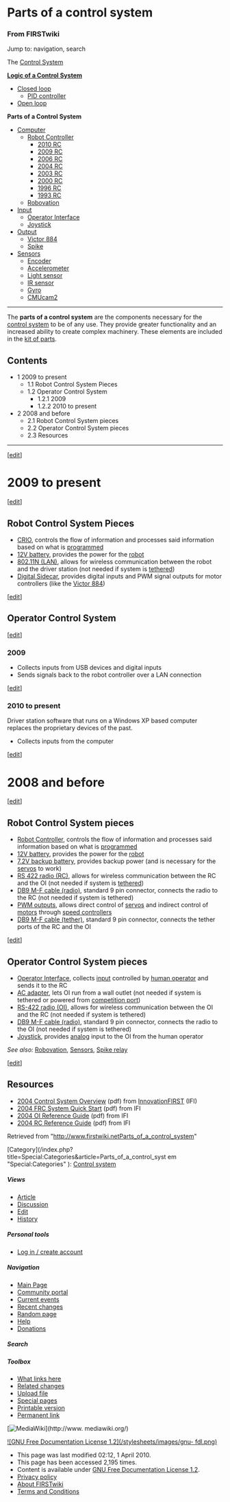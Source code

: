 # Parts of a control system

### From FIRSTwiki

Jump to: navigation, search

The [Control System](Control_system "Control system" )

**[Logic of a Control System](Logic_of_a_control_system "Logic of a control system" )**

  * [Closed loop](Closed_loop "Closed loop" )
    * [PID controller](PID_controller "PID controller" )
  * [Open loop](Open_loop "Open loop" )

****Parts of a Control System****

  * [Computer](Computer "Computer" )
    * [Robot Controller](Robot_Controller "Robot Controller" )
      * [2010 RC](Robot_Controller_%282010%29 "Robot Controller \(2010\)" )
      * [2009 RC](Robot_Controller_%282009%29 "Robot Controller \(2009\)" )
      * [2006 RC](Robot_Controller_%282006%29 "Robot Controller \(2006\)" )
      * [2004 RC](Robot_Controller_%282004%29 "Robot Controller \(2004\)" )
      * [2003 RC](Robot_Controller_%282003%29 "Robot Controller \(2003\)" )
      * [2000 RC](Robot_Controller_%282000%29 "Robot Controller \(2000\)" )
      * [1996 RC](/index.php?title=Robot_Controller_%281996%29&action=edit "Robot Controller \(1996\)" )
      * [1993 RC](/index.php?title=Robot_Controller_%281993%29&action=edit "Robot Controller \(1993\)" )
    * [Robovation](Robovation "Robovation" )
  * [Input](Input "Input" )
    * [Operator Interface](Operator_Interface "Operator Interface" )
    * [Joystick](Joystick "Joystick" )
  * [Output](Output "Output" )
    * [Victor 884](Victor_884 "Victor 884" )
    * [Spike](Spike "Spike" )
  * [Sensors](Sensor "Sensor" )
    * [Encoder](Encoder "Encoder" )
    * [Accelerometer](Accelerometer "Accelerometer" )
    * [Light sensor](/index.php?title=Light_sensor&action=edit "Light sensor" )
    * [IR sensor](IR_sensor "IR sensor" )
    * [Gyro](Gyro "Gyro" )
    * [CMUcam2](CMUcam2 "CMUcam2" )  
---  
  
The **parts of a control system** are the components necessary for the
[control system](Control_system "Control system" ) to be of any
use. They provide greater functionality and an increased ability to create
complex machinery. These elements are included in the [kit of
parts](Kit_of_parts "Kit of parts" ).

  

## Contents

  * 1 2009 to present
    * 1.1 Robot Control System Pieces
    * 1.2 Operator Control System
      * 1.2.1 2009
      * 1.2.2 2010 to present
  * 2 2008 and before
    * 2.1 Robot Control System pieces
    * 2.2 Operator Control System pieces
    * 2.3 Resources  
---  
  
[[edit](/index.php?title=Parts_of_a_control_system&action=edit&section=1 "Edit
section: 2009 to present" )]

# 2009 to present

[[edit](/index.php?title=Parts_of_a_control_system&action=edit&section=2 "Edit
section: Robot Control System Pieces" )]

## Robot Control System Pieces

  * [CRIO](Robot_Controller "Robot Controller" ), controls the flow of information and processes said information based on what is [programmed](Programming "Programming" )
  * [12V battery](12V_battery "12V battery" ), provides the power for the [robot](Robot "Robot" )
  * [802.11N (LAN)](/index.php?title=802.11N_%28LAN%29&action=edit "802.11N \(LAN\)" ), allows for wireless communication between the robot and the driver station (not needed if system is [tethered](Tether "Tether" )) 
  * [Digital Sidecar](/index.php?title=Digital_Sidecar&action=edit "Digital Sidecar" ), provides digital inputs and PWM signal outputs for motor controllers (like the [Victor 884](Victor_884 "Victor 884" )) 

[[edit](/index.php?title=Parts_of_a_control_system&action=edit&section=3 "Edit
section: Operator Control System" )]

## Operator Control System

[[edit](/index.php?title=Parts_of_a_control_system&action=edit&section=4 "Edit
section: 2009" )]

### 2009

  * Collects inputs from USB devices and digital inputs 
  * Sends signals back to the robot controller over a LAN connection 

[[edit](/index.php?title=Parts_of_a_control_system&action=edit&section=5 "Edit
section: 2010 to present" )]

### 2010 to present

Driver station software that runs on a Windows XP based computer replaces the
proprietary devices of the past.

  * Collects inputs from the computer 

  

  

[[edit](/index.php?title=Parts_of_a_control_system&action=edit&section=6 "Edit
section: 2008 and before" )]

# 2008 and before

[[edit](/index.php?title=Parts_of_a_control_system&action=edit&section=7 "Edit
section: Robot Control System pieces" )]

## Robot Control System pieces

  * [Robot Controller](Robot_Controller "Robot Controller" ), controls the flow of information and processes said information based on what is [programmed](Programming "Programming" )
  * [12V battery](12V_battery "12V battery" ), provides the power for the [robot](Robot "Robot" )
  * [7.2V backup battery](7.2V_backup_battery "7.2V backup battery" ), provides backup power (and is necessary for the [servos](/index.php?title=Servos&action=edit "Servos" ) to work) 
  * [RS 422 radio (RC)](/index.php?title=RS_422_radio_%28RC%29&action=edit "RS 422 radio \(RC\)" ), allows for wireless communication between the RC and the OI (not needed if system is [tethered](Tether "Tether" )) 
  * [DB9 M-F cable (radio)](/index.php?title=DB9_M-F_cable_%28radio%29&action=edit "DB9 M-F cable \(radio\)" ), standard 9 pin connector, connects the radio to the RC (not needed if system is tethered) 
  * [PWM outputs](/index.php?title=PWM_outputs&action=edit "PWM outputs" ), allows direct control of [servos](/index.php?title=Servos&action=edit "Servos" ) and indirect control of [motors](Motors "Motors" ) through [speed controllers](Victor_884 "Victor 884" )
  * [DB9 M-F cable (tether)](/index.php?title=DB9_M-F_cable_%28tether%29&action=edit "DB9 M-F cable \(tether\)" ), standard 9 pin connector, connects the tether ports of the RC and the OI 

[[edit](/index.php?title=Parts_of_a_control_system&action=edit&section=8 "Edit
section: Operator Control System pieces" )]

## Operator Control System pieces

  * [Operator Interface](Operator_Interface "Operator Interface" ), collects [input](Input "Input" ) controlled by [human operator](/index.php?title=Human_operator&action=edit "Human operator" ) and sends it to the RC 
  * [AC adapter](/index.php?title=AC_adapter&action=edit "AC adapter" ), lets OI run from a wall outlet (not needed if system is tethered or powered from [competition port](Competition_port "Competition port" )) 
  * [RS-422 radio (OI)](/index.php?title=RS-422_radio_%28OI%29&action=edit "RS-422 radio \(OI\)" ), allows for wireless communication between the OI and the RC (not needed if system is tethered) 
  * [DB9 M-F cable (radio)](/index.php?title=DB9_M-F_cable_%28radio%29&action=edit "DB9 M-F cable \(radio\)" ), standard 9 pin connector, connects the radio to the OI (not needed if system is tethered) 
  * [Joystick](Joystick "Joystick" ), provides [analog](Analog "Analog" ) input to the OI from the human operator 

_See also:_ [Robovation](Robovation "Robovation" ),
[Sensors](Sensors "Sensors" ), [Spike relay](Spike_relay
"Spike relay" )

[[edit](/index.php?title=Parts_of_a_control_system&action=edit&section=9 "Edit
section: Resources" )]

## Resources

  * [2004 Control System Overview](http://innovationfirst.com/FIRSTRobotics/pdfs/Control_System_Overview_2004-01-07.pdf "http://innovationfirst.com/FIRSTRobotics/pdfs/Control_System_Overview_2004-01-07.pdf" ) (pdf) from [InnovationFIRST](InnovationFIRST "InnovationFIRST" ) (IFI) 
  * [2004 FRC System Quick Start](http://innovationfirst.com/FIRSTRobotics/pdfs/FRC_System_Quick_Start_2004-1-14.pdf "http://innovationfirst.com/FIRSTRobotics/pdfs/FRC_System_Quick_Start_2004-1-14.pdf" ) (pdf) from IFI 
  * [2004 OI Reference Guide](http://innovationfirst.com/FIRSTRobotics/pdfs/FR-2004-OI_Ref_Guide_2004-2-17.pdf "http://innovationfirst.com/FIRSTRobotics/pdfs/FR-2004-OI_Ref_Guide_2004-2-17.pdf" ) (pdf) from IFI 
  * [2004 RC Reference Guide](http://innovationfirst.com/FIRSTRobotics/pdfs/FR-2004-RC_Ref_Guide_2004-Feb-19.pdf "http://innovationfirst.com/FIRSTRobotics/pdfs/FR-2004-RC_Ref_Guide_2004-Feb-19.pdf" ) (pdf) from IFI 

Retrieved from
"<http://www.firstwiki.netParts_of_a_control_system>"

[Category](/index.php?title=Special:Categories&article=Parts_of_a_control_syst
em "Special:Categories" ): [Control system](Category:Control_system
"Category:Control system" )

##### Views

  * [Article](Parts_of_a_control_system)
  * [Discussion](Talk:Parts_of_a_control_system)
  * [Edit](/index.php?title=Parts_of_a_control_system&action=edit)
  * [History](/index.php?title=Parts_of_a_control_system&action=history)

##### Personal tools

  * [Log in / create account](/index.php?title=Special:Userlogin&returnto=Parts_of_a_control_system)

[](Main_Page "Main Page" )

##### Navigation

  * [Main Page](Main_Page)
  * [Community portal](FIRSTwiki:Community_portal)
  * [Current events](Current_events)
  * [Recent changes](Special:Recentchanges)
  * [Random page](Special:Random)
  * [Help](FIRSTwiki:Help)
  * [Donations](FIRSTwiki:Site_support)

##### Search



##### Toolbox

  * [What links here](Special:Whatlinkshere/Parts_of_a_control_system)
  * [Related changes](Special:Recentchangeslinked/Parts_of_a_control_system)
  * [Upload file](Special:Upload)
  * [Special pages](Special:Specialpages)
  * [Printable version](/index.php?title=Parts_of_a_control_system&printable=yes)
  * [Permanent link](/index.php?title=Parts_of_a_control_system&oldid=76197)

[![MediaWiki](/skins/common/images/poweredby_mediawiki_88x31.png)](http://www.
mediawiki.org/)

[![GNU Free Documentation License 1.2](/stylesheets/images/gnu-
fdl.png)](http://www.gnu.org/copyleft/fdl.html)

  * This page was last modified 02:12, 1 April 2010.
  * This page has been accessed 2,195 times.
  * Content is available under [GNU Free Documentation License 1.2](http://www.gnu.org/copyleft/fdl.html "http://www.gnu.org/copyleft/fdl.html" ).
  * [Privacy policy](FIRSTwiki:Privacy_policy "FIRSTwiki:Privacy policy" )
  * [About FIRSTwiki](FIRSTwiki:About "FIRSTwiki:About" )
  * [Terms and Conditions](FIRSTwiki:Terms_and_conditions "FIRSTwiki:Terms and conditions" )

